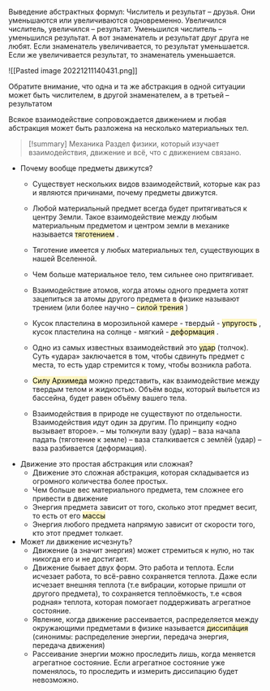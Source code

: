 Выведение абстрактных формул:
Числитель и результат – друзья. Они уменьшаются или увеличиваются одновременно. Увеличился числитель, увеличился – результат. Уменьшился числитель – уменьшился результат. А вот знаменатель и результат друг друга не любят. Если знаменатель увеличивается, то результат уменьшается. Если же увеличивается результат, то знаменатель уменьшается.

![[Pasted image 20221211140431.png]]

Обратите внимание, что одна и та же абстракция в одной ситуации может быть числителем, в другой знаменателем, а в третьей – результатом



Всякое взаимодействие сопровождается движением и любая абстракция может быть разложена на несколько материальных тел.



> [!summary] Механика
> Раздел физики, который изучает взаимодействия, движение и всё, что с движением связано.

- Почему вообще предметы движутся?
	- Существует нескольких видов взаимодействий, которые как раз и являются причинами, почему предметы движутся.
	
	- Любой материальный предмет всегда будет притягиваться к центру Земли. Такое взаимодействие между любым материальным предметом и центром земли в механике называется <mark style="background: #FFF3A3A6;">тяготением</mark> .
	- Тяготение имеется у любых материальных тел, существующих в нашей Вселенной.
	- Чем больше материальное тело, тем сильнее оно притягивает.
	
	- Взаимодействие атомов, когда атомы одного предмета хотят зацепиться за атомы другого предмета в физике называют трением (или более научно – <mark style="background: #FFF3A3A6;">силой трения</mark> )
	
	- Кусок пластелина в морозильной камере - твердый - <mark style="background: #FFF3A3A6;">упругость</mark> , кусок пластелина на солнце - мягкий - <mark style="background: #FFF3A3A6;">деформация</mark> .
	
	- Одно из самых известных взаимодействий это <mark style="background: #FFF3A3A6;">удар</mark> (толчок). Суть «удара» заключается в том, чтобы сдвинуть предмет с места, то есть удар стремится к тому, чтобы возникла работа.
	
	- <mark style="background: #FFF3A3A6;">Силу Архимеда</mark> можно представить, как взаимодействие между твердым телом и жидкостью. Объём воды, который выльется из бассейна, будет равен объёму вашего тела.
	
	- Взаимодействия в природе не существуют по отдельности. Взаимодействия идут один за другим. По принципу «одно вызывает второе». – мы толкнули вазу (удар) – ваза начала падать (тяготение к земле) – ваза сталкивается с землёй (удар) – ваза разбивается (деформация).
- Движение это простая абстракция или сложная?
	- Движение это сложная абстракция, которая складывается из огромного количества более простых.
	- Чем больше вес материального предмета, тем сложнее его привести в движение
	- Энергия предмета зависит от того, сколько этот предмет весит, то есть от его <mark style="background: #FFF3A3A6;">массы</mark> 
	- Энергия любого предмета напрямую зависит от скорости того, кто этот предмет толкает.
- Может ли движение исчезнуть?
	- Движение (а значит энергия) может стремиться к нулю, но так никогда его и не достигает.
	- Движение бывает двух форм. Это работа и теплота. Если исчезает работа, то всё-равно сохраняется теплота. Даже если исчезает внешняя теплота (т.е вибрации, которые пришли от другого предмета), то сохраняется теплоёмкость, т.е «своя родная» теплота, которая помогает поддерживать агрегатное состояние.
	- Явление, когда движение рассеивается, распределяется между окружающими предметами в физике называется <mark style="background: #FFF3A3A6;">диссипáция</mark> (синонимы: распределение энергии, передача энергия, передача движения)
	- Рассеивание энергии можно проследить лишь, когда меняется агрегатное состояние. Если агрегатное состояние уже поменялось, то проследить и измерить диссипацию будет невозможно.

